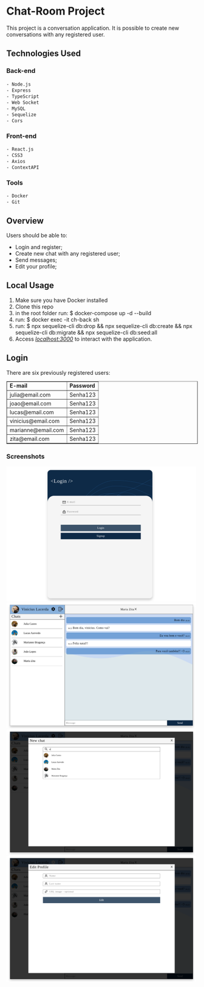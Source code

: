 # Chat-Room Project

This project is a conversation application. It is possible to create new conversations with any registered user.

## Technologies Used

  ### Back-end
    - Node.js
    - Express
    - TypeScript
    - Web Socket
    - MySQL
    - Sequelize
    - Cors
  
  ### Front-end
    - React.js
    - CSS3
    - Axios
    - ContextAPI

  ### Tools
    - Docker
    - Git

## Overview

Users should be able to:

- Login and register;
- Create new chat with any registered user;
- Send messages;
- Edit your profile;

## Local Usage

1) Make sure you have Docker installed
2) Clone this repo
3) in the root folder run: $ docker-compose up -d --build
3) run: $ docker exec -it ch-back sh
4) run: $ npx sequelize-cli db:drop && npx sequelize-cli db:create && npx sequelize-cli db:migrate && npx sequelize-cli db:seed:all
5) Access _[localhost:3000](http://localhost:3000/)_ to interact with the application.


## Login

There are six previously registered users:

<table border="1">
    <tr>
      <td><b>E-mail</></td>
      <td><b>Password</b></td>
    </tr>
    <tr>
      <td>julia@email.com</td>
      <td>Senha123</td>
    </tr>
    <tr>
      <td>joao@email.com</td>
      <td>Senha123</td>
    </tr>
    <tr>
      <td>lucas@email.com</td>
      <td>Senha123</td>
    </tr>
    <tr>
      <td>vinicius@email.com</td>
      <td>Senha123</td>
    </tr>
    <tr>
      <td>marianne@email.com</td>
      <td>Senha123</td>
    </tr>
    <tr>
      <td>zita@email.com</td>
      <td>Senha123</td>
    </tr>
</table>

### Screenshots
<div>
  <img src="rdm1.png" alt="1" width="500"/>
  <img src="rdm2.png" alt="2" width="500"/>
  <img src="rdm3.png" alt="3" width="500"/>
  <img src="rdm4.png" alt="4" width=500"/>
</div>
